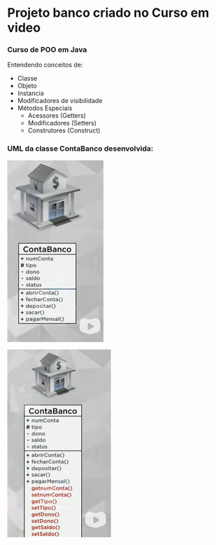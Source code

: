 # Projeto banco criado no Curso em video

### Curso de POO em Java

Entendendo conceitos de:

- Classe
- Objeto
- Instancia
- Modificadores de visibilidade
- Métodos Especiais
  - Acessores (Getters)
  - Modificadores (Setters)
  - Construtores (Construct)

### UML da classe ContaBanco desenvolvida:

![img.png](img.png)

![img_1.png](img_1.png)